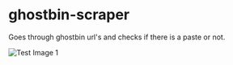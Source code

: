# ghostbin-scraper
Goes through ghostbin url's and checks if there is a paste or not.

![Test Image 1](https://i.imgur.com/g4GSWJ3.png)
